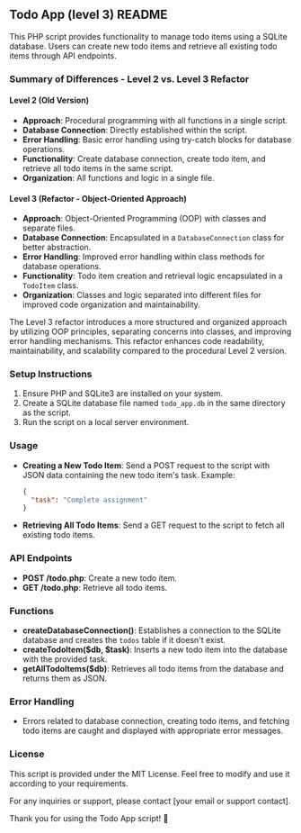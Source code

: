 ## Todo App (level 3) README

This PHP script provides functionality to manage todo items using a SQLite database. Users can create new todo items and retrieve all existing todo items through API endpoints.

### Summary of Differences - Level 2 vs. Level 3 Refactor

#### Level 2 (Old Version)
- **Approach**: Procedural programming with all functions in a single script.
- **Database Connection**: Directly established within the script.
- **Error Handling**: Basic error handling using try-catch blocks for database operations.
- **Functionality**: Create database connection, create todo item, and retrieve all todo items in the same script.
- **Organization**: All functions and logic in a single file.

#### Level 3 (Refactor - Object-Oriented Approach)
- **Approach**: Object-Oriented Programming (OOP) with classes and separate files.
- **Database Connection**: Encapsulated in a `DatabaseConnection` class for better abstraction.
- **Error Handling**: Improved error handling within class methods for database operations.
- **Functionality**: Todo item creation and retrieval logic encapsulated in a `TodoItem` class.
- **Organization**: Classes and logic separated into different files for improved code organization and maintainability.

The Level 3 refactor introduces a more structured and organized approach by utilizing OOP principles, separating concerns into classes, and improving error handling mechanisms. This refactor enhances code readability, maintainability, and scalability compared to the procedural Level 2 version.
### Setup Instructions
1. Ensure PHP and SQLite3 are installed on your system.
2. Create a SQLite database file named `todo_app.db` in the same directory as the script.
3. Run the script on a local server environment.

### Usage
- **Creating a New Todo Item**: Send a POST request to the script with JSON data containing the new todo item's task. Example:
  ```json
  {
    "task": "Complete assignment"
  }
  ```
- **Retrieving All Todo Items**: Send a GET request to the script to fetch all existing todo items.

### API Endpoints
- **POST /todo.php**: Create a new todo item.
- **GET /todo.php**: Retrieve all todo items.

### Functions
- **createDatabaseConnection()**: Establishes a connection to the SQLite database and creates the `todos` table if it doesn't exist.
- **createTodoItem($db, $task)**: Inserts a new todo item into the database with the provided task.
- **getAllTodoItems($db)**: Retrieves all todo items from the database and returns them as JSON.

### Error Handling
- Errors related to database connection, creating todo items, and fetching todo items are caught and displayed with appropriate error messages.

### License
This script is provided under the MIT License. Feel free to modify and use it according to your requirements.

For any inquiries or support, please contact [your email or support contact].

Thank you for using the Todo App script! 🚀

